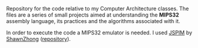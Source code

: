 Repository for the code relative to my Computer Architecture classes. 
The files are a series of small projects aimed at understanding the **MIPS32** assembly language, its practices and the algorithms associated with it.

In order to execute the code a MIPS32 emulator is needed. I used [JSPIM](https://shawnzhong.github.io/JsSpim/) by [ShawnZhong](https://github.com/ShawnZhong) ([repository](https://github.com/ShawnZhong/JsSpim)).